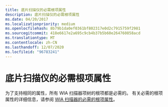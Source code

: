 ```yaml
---
title: 底片扫描仪的必需根项属性
description: 底片扫描仪的必需根项属性
ms.date: 04/20/2017
ms.localizationpriority: medium
ms.openlocfilehash: 8b79b1da0ef0361bf802317e0d2c7915759f2981
ms.sourcegitcommit: 418e6617e2a695c9cb4b37b5b60e264760858acd
ms.translationtype: MT
ms.contentlocale: zh-CN
ms.lasthandoff: 12/07/2020
ms.locfileid: "96783241"
---
```

# <a name="required-root-item-properties-for-film-scanners"></a>底片扫描仪的必需根项属性


为了支持相同的属性，所有 WIA 扫描器项树的根项都是必需的。 有关必需的根项属性的详细信息，请参阅 [WIA 扫描器的必需的根项属性](required-root-item-properties-for-wia-scanners.md)。

 

 




